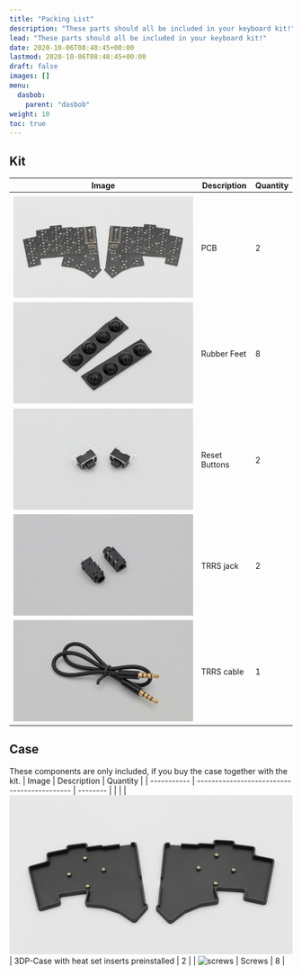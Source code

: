 ```yaml
---
title: "Packing List"
description: "These parts should all be included in your keyboard kit!"
lead: "These parts should all be included in your keyboard kit!"
date: 2020-10-06T08:48:45+00:00
lastmod: 2020-10-06T08:48:45+00:00
draft: false
images: []
menu:
  dasbob:
    parent: "dasbob"
weight: 10
toc: true
---
```


## Kit

| Image                      | Description   | Quantity |
| -------------------------- | ------------- | -------- |
|                            |
| ![PCB](pcb.png)            | PCB           | 2        |
| ![rubber feet](feet.png)   | Rubber Feet   | 8        |
| ![reset button](reset.png) | Reset Buttons | 2        |
| ![trrs jack](trrs.jpg)     | TRRS jack     | 2        |
| ![trrs cable](cable.jpg)   | TRRS cable    | 1        |

## Case

These components are only included, if you buy the case together with the kit.
| Image | Description | Quantity |
| ----------- | ------------------------------------------- | -------- |
| |
| ![case](case.png) | 3DP-Case with heat set inserts preinstalled | 2 |
| ![screws]() | Screws | 8 |
